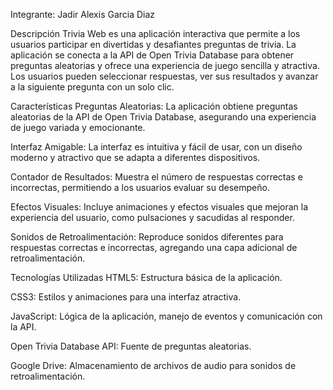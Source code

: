 Integrante:
Jadir Alexis Garcia Diaz

Descripción
Trivia Web es una aplicación interactiva que permite a los usuarios participar en divertidas y desafiantes preguntas de trivia. La aplicación se conecta a la API de Open Trivia Database para obtener preguntas aleatorias y ofrece una experiencia de juego sencilla y atractiva. Los usuarios pueden seleccionar respuestas, ver sus resultados y avanzar a la siguiente pregunta con un solo clic.

Características
Preguntas Aleatorias: La aplicación obtiene preguntas aleatorias de la API de Open Trivia Database, asegurando una experiencia de juego variada y emocionante.

Interfaz Amigable: La interfaz es intuitiva y fácil de usar, con un diseño moderno y atractivo que se adapta a diferentes dispositivos.

Contador de Resultados: Muestra el número de respuestas correctas e incorrectas, permitiendo a los usuarios evaluar su desempeño.

Efectos Visuales: Incluye animaciones y efectos visuales que mejoran la experiencia del usuario, como pulsaciones y sacudidas al responder.

Sonidos de Retroalimentación: Reproduce sonidos diferentes para respuestas correctas e incorrectas, agregando una capa adicional de retroalimentación.

Tecnologías Utilizadas
HTML5: Estructura básica de la aplicación.

CSS3: Estilos y animaciones para una interfaz atractiva.

JavaScript: Lógica de la aplicación, manejo de eventos y comunicación con la API.

Open Trivia Database API: Fuente de preguntas aleatorias.

Google Drive: Almacenamiento de archivos de audio para sonidos de retroalimentación.
